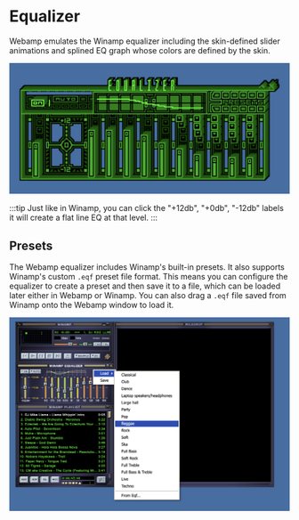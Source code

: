 # Equalizer

Webamp emulates the Winamp equalizer including the skin-defined slider animations and splined EQ graph whose colors are defined by the skin.

![Webamp Equalizer Skin](../../static/img/equalizer-skin.png)

:::tip
Just like in Winamp, you can click the "+12db", "+0db", "-12db" labels it will create a flat line EQ at that level.
:::

## Presets

The Webamp equalizer includes Winamp's built-in presets. It also supports Winamp's custom `.eqf` preset file format. This means you can configure the equalizer to create a preset and then save it to a file, which can be loaded later either in Webamp or Winamp. You can also drag a `.eqf` file saved from Winamp onto the Webamp window to load it.

![Webamp Equalizer Presets](../../static/img/preset-menu.png)

